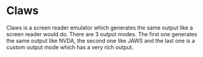 # Claws
Claws is a screen reader emulator which generates the same output like a screen reader would do. There are 3 output modes. The first one generates the same output like NVDA, the second one like JAWS and the last one is a custom output mode which has a very rich output.